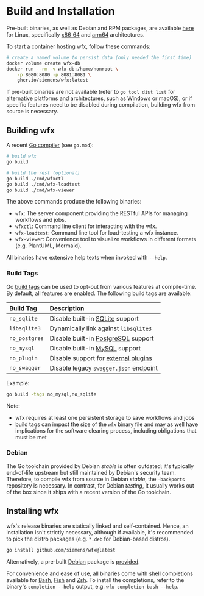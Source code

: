# Build and Installation

Pre-built binaries, as well as Debian and RPM packages, are available [here](https://github.com/siemens/wfx/releases) for Linux, specifically [x86_64](https://go.dev/wiki/MinimumRequirements#amd64) and [arm64](https://go.dev/wiki/MinimumRequirements#arm64) architectures.

To start a container hosting wfx, follow these commands:

```bash
# create a named volume to persist data (only needed the first time)
docker volume create wfx-db
docker run --rm -v wfx-db:/home/nonroot \
    -p 8080:8080 -p 8081:8081 \
    ghcr.io/siemens/wfx:latest
```

If pre-built binaries are not available (refer to `go tool dist list` for alternative platforms and architectures, such
as Windows or macOS), or if specific features need to be disabled during compilation, building wfx from source is
necessary.

## Building wfx

A recent [Go compiler](https://go.dev/) (see `go.mod`):

```bash
# build wfx
go build

# build the rest (optional)
go build ./cmd/wfxctl
go build ./cmd/wfx-loadtest
go build ./cmd/wfx-viewer
```

The above commands produce the following binaries:

- `wfx`: The server component providing the RESTful APIs for managing workflows and jobs.
- `wfxctl`: Command line client for interacting with the wfx.
- `wfx-loadtest`: Command line tool for load-testing a wfx instance.
- `wfx-viewer`: Convenience tool to visualize workflows in different formats (e.g. PlantUML, Mermaid).

All binaries have extensive help texts when invoked with `--help`.

### Build Tags

Go [build tags](https://pkg.go.dev/go/build) can be used to opt-out from various features at compile-time.
By default, all features are enabled. The following build tags are available:

| Build Tag     | Description                                                       |
| :------------ | :---------------------------------------------------------------- |
| `no_sqlite`   | Disable built-in [SQLite](https://www.sqlite.org/) support        |
| `libsqlite3`  | Dynamically link against `libsqlite3`                             |
| `no_postgres` | Disable built-in [PostgreSQL](https://www.postgresql.org) support |
| `no_mysql`    | Disable built-in [MySQL](https://www.mysql.com/) support          |
| `no_plugin`   | Disable support for [external plugins](operations.md#plugins)     |
| `no_swagger`  | Disable legacy `swagger.json` endpoint                            |

Example:

```bash
go build -tags no_mysql,no_sqlite
```

Note:

- wfx requires at least one persistent storage to save workflows and jobs
- build tags can impact the size of the `wfx` binary file and may as well have implications for the software clearing process, including obligations that must be met

### Debian

The Go toolchain provided by Debian _stable_ is often outdated; it's typically end-of-life upstream but still maintained
by Debian's security team. Therefore, to compile wfx from source in Debian _stable_, the `-backports` repository is
necessary. In contrast, for Debian _testing_, it usually works out of the box since it ships with a recent version of
the Go toolchain.

## Installing wfx

wfx's release binaries are statically linked and self-contained.
Hence, an installation isn't strictly necessary, although if available, it's recommended to pick the distro packages (e.g. `*.deb` for Debian-based distros).

```bash
go install github.com/siemens/wfx@latest
```

Alternatively, a pre-built [Debian](https://www.debian.org) package is [provided](https://github.com/siemens/wfx/releases).

For convenience and ease of use, all binaries come with shell completions available for [Bash](https://www.gnu.org/software/bash/), [Fish](https://fishshell.com) and [Zsh](https://www.zsh.org).
To install the completions, refer to the binary's `completion --help` output, e.g. `wfx completion bash --help`.
